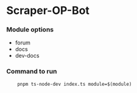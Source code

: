 # Scraper-OP-Bot

### Module options
- forum
- docs
- dev-docs

### Command to run
```
    pnpm ts-node-dev index.ts module=$(module)
```

